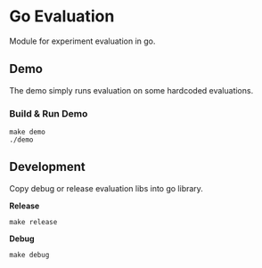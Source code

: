 # Go Evaluation

Module for experiment evaluation in go. 

## Demo

The demo simply runs evaluation on some hardcoded evaluations. 

### Build & Run Demo 
```
make demo
./demo
```

## Development

Copy debug or release evaluation libs into go library.

**Release**
```
make release
```

**Debug**
```
make debug
```

